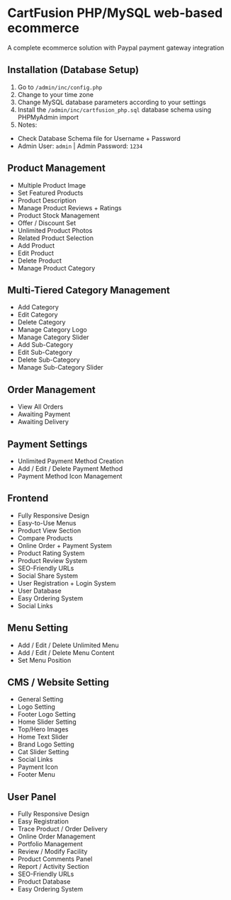 # CartFusion PHP/MySQL web-based ecommerce

A complete ecommerce solution with Paypal payment gateway integration

## Installation (Database Setup)

1. Go to `/admin/inc/config.php`
2. Change to your time zone
3. Change MySQL database parameters according to your settings
4. Install the `/admin/inc/cartfusion_php.sql` database schema using PHPMyAdmin import
5. Notes:
 - Check Database Schema file for Username + Password
 - Admin User: `admin` | Admin Password: `1234`

## Product Management

- Multiple Product Image
- Set Featured Products
- Product Description
- Manage Product Reviews + Ratings
- Product Stock Management
- Offer / Discount Set
- Unlimited Product Photos
- Related Product Selection
- Add Product
- Edit Product
- Delete Product
- Manage Product Category 

## Multi-Tiered Category Management

- Add Category 
- Edit Category 
- Delete Category 
- Manage Category Logo
- Manage Category Slider
- Add Sub-Category 
- Edit Sub-Category 
- Delete Sub-Category 
- Manage Sub-Category Slider

## Order Management

- View All Orders
- Awaiting Payment
- Awaiting Delivery
 
 ## Payment Settings

- Unlimited Payment Method Creation
- Add / Edit / Delete Payment Method
- Payment Method Icon Management

## Frontend

- Fully Responsive Design
- Easy-to-Use Menus
- Product View Section
- Compare Products
- Online Order + Payment System
- Product Rating System
- Product Review System
- SEO-Friendly URLs
- Social Share System
- User Registration + Login System
- User Database
- Easy Ordering System
- Social Links

## Menu Setting

- Add / Edit / Delete Unlimited Menu
- Add / Edit / Delete Menu Content
- Set Menu Position

## CMS / Website Setting

- General Setting
- Logo Setting
- Footer Logo Setting
- Home Slider Setting
- Top/Hero Images
- Home Text Slider
- Brand Logo Setting
- Cat Slider Setting
- Social Links
- Payment Icon
- Footer Menu

## User Panel

- Fully Responsive Design
- Easy Registration
- Trace Product / Order Delivery
- Online Order Management
- Portfolio Management
- Review / Modify Facility
- Product Comments Panel
- Report / Activity Section
- SEO-Friendly URLs
- Product Database
- Easy Ordering System
